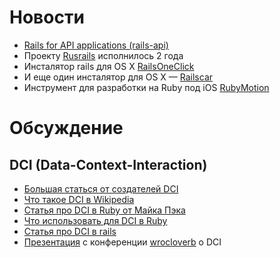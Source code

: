 # Новости
* [Rails for API applications (rails-api)](http://blog.wyeworks.com/2012/4/20/rails-for-api-applications-rails-api-released)
* Проекту [Rusrails](http://habrahabr.ru/post/142432/#habracut) исполнилось 2 года
* Инсталятор rails для OS X [RailsOneClick](http://railsoneclick.com/)
* И еще один инсталятор для OS X — [Railscar](https://github.com/arcturo/Railcar)
* Инструмент для разработки на Ruby под iOS [RubyMotion](http://www.rubymotion.com/)


# Обсуждение

## DCI (Data-Context-Interaction)
* [Большая статься от создателей DCI](http://www.artima.com/articles/dci_vision.html)
* [Что такое DCI в Wikipedia](http://en.wikipedia.org/wiki/Data,_Context,_and_Interaction)
* [Статья про DCI в Ruby от Майка Пэка](http://mikepackdev.com/blog_posts/24-the-right-way-to-code-dci-in-ruby)
* [Что использовать для DCI в Ruby](http://mikepackdev.com/blog_posts/26-dci-role-injection-in-ruby)
* [Статья про DCI в rails](http://andrzejonsoftware.blogspot.com/2011/02/dci-and-rails.html)
* [Презентация](http://decoupling-wrocloverb-2012.heroku.com/#76) с конференции [wrocloverb](http://wrocloverb.com/) о DCI
